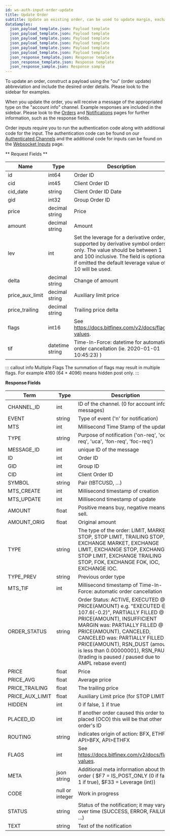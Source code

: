 ```yaml
---
id: ws-auth-input-order-update
title: Update Order
subtitle: Update an existing order, can be used to update margin, exchange, and derivative orders.
dataSamples:
  json_payload_template.json: Payload template
  json_payload_template.json: Payload template
  json_payload_template.json: Payload template
  json_payload_template.json: Payload template
  json_payload_template.json: Payload template
  json_payload_template.json: Payload template
  json_response_template.json: Response template
  json_response_template.json: Response template
  json_response_sample.json: Response sample
---
```


To update an order, construct a payload using the "ou" (order update) abbreviation and include the desired order details. Please look to the sidebar for examples.

When you update the order, you will receive a message of the appropriated type on the "account info" channel. Example responses are included in the sidebar. Please look to the [Orders](ref:ws-auth-orders) and [Notifications](ref:ws-auth-notifications) pages for further information, such as the response fields.

Order inputs require you to run the authentication code along with additional code for the input. The authentication code can be found  on our [Authenticated Channels](doc:ws-auth) and the additional code for inputs can be found on the [Websocket Inputs](ref:ws-input) page.


** Request Fields **

Name | Type | Description
-- | -- | --
id  |  int64  |  Order ID
cid  |  int45  |  Client Order ID
cid_date  |  string  |  Client Order ID Date
gid | int32 | Group Order ID
price | decimal string | Price
amount | decimal string | Amount
lev | int | Set the leverage for a derivative order, supported by derivative symbol orders only. The value should be between 1 and 100 inclusive. The field is optional, if omitted the default leverage value of 10 will be used.
delta | decimal string | Change of amount
price_aux_limit | decimal string | Auxiliary limit price
price_trailing | decimal string | Trailing price delta
flags | int16 | See https://docs.bitfinex.com/v2/docs/flag-values.
tif | datetime string | Time-In-Force: datetime for automatic order cancellation (ie. 2020-01-01 10:45:23) )


::: callout info Multiple Flags
The summation of flags may result in multiple flags. For example 4160 (64 + 4096) means hidden post only.
:::


**Response Fields**

Term | Type | Description
-- | -- | --
CHANNEL_ID | int | ID of the channel. (0 for account info messages)
EVENT | string | Type of event ('n' for notification)
MTS  |  int  |  Millisecond Time Stamp of the update
TYPE  |  string  |  Purpose of notification ('on-req', 'oc-req', 'uca', 'fon-req', 'foc-req')
MESSAGE_ID  |  int  |  unique ID of the message
ID  |  int  |  Order ID
GID | int |  Group ID
CID | int |  Client Order ID
SYMBOL  |  string  |  Pair (tBTCUSD, …)
MTS_CREATE | int | Millisecond timestamp of creation
MTS_UPDATE | int | Millisecond timestamp of update
AMOUNT  |  float  |  Positive means buy, negative means sell.
AMOUNT_ORIG  |  float  |  Original amount
TYPE  |  string  |  The type of the order: LIMIT, MARKET, STOP, STOP LIMIT, TRAILING STOP, EXCHANGE MARKET, EXCHANGE LIMIT, EXCHANGE STOP, EXCHANGE STOP LIMIT, EXCHANGE TRAILING STOP, FOK, EXCHANGE FOK, IOC, EXCHANGE IOC.
TYPE_PREV  |  string  |  Previous order type
MTS_TIF  |  int  |  Millisecond timestamp of Time-In-Force: automatic order cancellation
ORDER_STATUS  |  string  |  Order Status: ACTIVE, EXECUTED @ PRICE(AMOUNT) e.g. "EXECUTED @ 107.6(-0.2)", PARTIALLY FILLED @ PRICE(AMOUNT), INSUFFICIENT MARGIN was: PARTIALLY FILLED @ PRICE(AMOUNT), CANCELED, CANCELED was: PARTIALLY FILLED @ PRICE(AMOUNT), RSN_DUST (amount is less than 0.00000001), RSN_PAUSE (trading is paused / paused due to AMPL rebase event)
PRICE  |  float  |  Price
PRICE_AVG  |  float  |  Average price
PRICE_TRAILING  |  float  |  The trailing price
PRICE_AUX_LIMIT  |  float  |  Auxiliary Limit price (for STOP LIMIT)
HIDDEN  |  int  |  0 if false, 1 if true
PLACED_ID  |  int  |  If another order caused this order to be placed (OCO) this will be that other order's ID
ROUTING | string | indicates origin of action: BFX, ETHFX, API>BFX, API>ETHFX
FLAGS | int | See https://docs.bitfinex.com/v2/docs/flag-values.
META | json string | Additional meta information about the order ( $F7 = IS_POST_ONLY (0 if false, 1 if true), $F33 = Leverage (int))
CODE  |  null or integer  | Work in progress
STATUS  |  string  |  Status of the notification; it may vary over time (SUCCESS, ERROR, FAILURE, ...)
TEXT  |  string  |  Text of the notification
